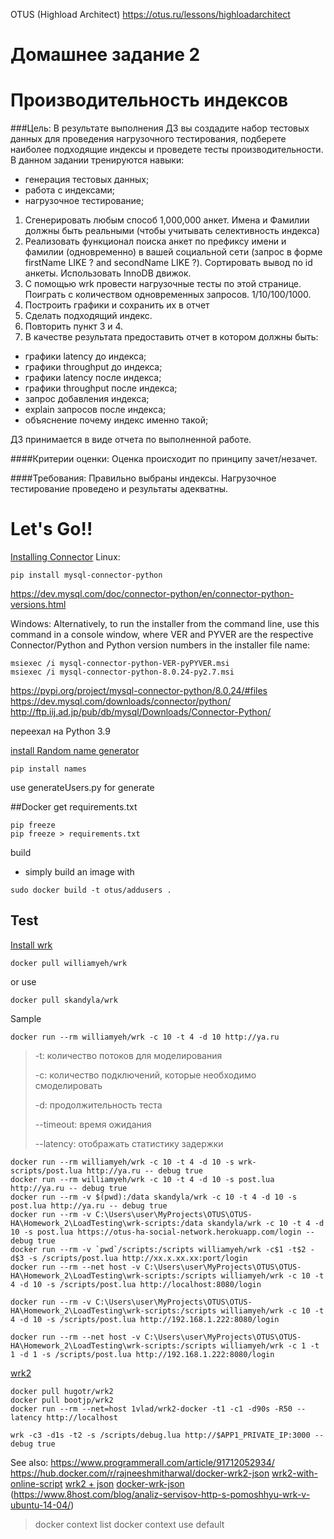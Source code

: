 OTUS (Highload Architect)
https://otus.ru/lessons/highloadarchitect

# Домашнее задание 2
# Производительность индексов

###Цель:
В результате выполнения ДЗ вы создадите набор тестовых данных для проведения нагрузочного тестирования, подберете наиболее подходящие индексы и проведете тесты производительности.
В данном задании тренируются навыки:

* генерация тестовых данных;
* работа с индексами;
* нагрузочное тестирование;
1. Сгенерировать любым способ 1,000,000 анкет. Имена и Фамилии должны быть реальными (чтобы учитывать селективность индекса)
2. Реализовать функционал поиска анкет по префиксу имени и фамилии (одновременно) в вашей социальной сети (запрос в форме firstName LIKE ? and secondName LIKE ?). Сортировать вывод по id анкеты. Использовать InnoDB движок.
3. С помощью wrk провести нагрузочные тесты по этой странице. Поиграть с количеством одновременных запросов. 1/10/100/1000.
4. Построить графики и сохранить их в отчет
5. Сделать подходящий индекс.
6. Повторить пункт 3 и 4.
7. В качестве результата предоставить отчет в котором должны быть:
* графики latency до индекса;
* графики throughput до индекса;
* графики latency после индекса;
* графики throughput после индекса;
* запрос добавления индекса;
* explain запросов после индекса;
* объяснение почему индекс именно такой;

ДЗ принимается в виде отчета по выполненной работе.

####Критерии оценки:
Оценка происходит по принципу зачет/незачет.

####Требования:
Правильно выбраны индексы.
Нагрузочное тестирование проведено и результаты адекватны.

# Let's Go!!
[Installing Connector](https://dev.mysql.com/doc/connector-python/en/connector-python-installation-binary.html)
Linux:
```shell
pip install mysql-connector-python 
```

https://dev.mysql.com/doc/connector-python/en/connector-python-versions.html

Windows:
    Alternatively, to run the installer from the command line, use this command in a console window, where VER and PYVER are the respective Connector/Python and Python version numbers in the installer file name:

    msiexec /i mysql-connector-python-VER-pyPYVER.msi
    msiexec /i mysql-connector-python-8.0.24-py2.7.msi

https://pypi.org/project/mysql-connector-python/8.0.24/#files
https://dev.mysql.com/downloads/connector/python/
http://ftp.iij.ad.jp/pub/db/mysql/Downloads/Connector-Python/

переехал на Python 3.9

[install Random name generator](https://github.com/treyhunner/names)

    pip install names


use generateUsers.py for generate

##Docker
get requirements.txt
    
    pip freeze
    pip freeze > requirements.txt

build 
* simply build an image with
```shell
sudo docker build -t otus/addusers .
```


## Test

[Install wrk](https://hub.docker.com/r/williamyeh/wrk)
    
    docker pull williamyeh/wrk
or use 

    docker pull skandyla/wrk

Sample

    docker run --rm williamyeh/wrk -c 10 -t 4 -d 10 http://ya.ru

>-t: количество потоков для моделирования
> 
>-c: количество подключений, которые необходимо смоделировать
> 
>-d: продолжительность теста
> 
>--timeout: время ожидания
> 
>--latency: отображать статистику задержки


    docker run --rm williamyeh/wrk -c 10 -t 4 -d 10 -s wrk-scripts/post.lua http://ya.ru -- debug true
    docker run --rm williamyeh/wrk -c 10 -t 4 -d 10 -s post.lua http://ya.ru -- debug true
    docker run --rm -v $(pwd):/data skandyla/wrk -c 10 -t 4 -d 10 -s post.lua http://ya.ru -- debug true
    docker run --rm -v C:\Users\user\MyProjects\OTUS\OTUS-HA\Homework_2\LoadTesting\wrk-scripts:/data skandyla/wrk -c 10 -t 4 -d 10 -s post.lua https://otus-ha-social-network.herokuapp.com/login -- debug true
    docker run --rm -v `pwd`/scripts:/scripts williamyeh/wrk -c$1 -t$2 -d$3 -s /scripts/post.lua http://xx.x.xx.xx:port/login
    docker run --rm --net host -v C:\Users\user\MyProjects\OTUS\OTUS-HA\Homework_2\LoadTesting\wrk-scripts:/scripts williamyeh/wrk -c 10 -t 4 -d 10 -s /scripts/post.lua http://localhost:8080/login 

    docker run --rm -v C:\Users\user\MyProjects\OTUS\OTUS-HA\Homework_2\LoadTesting\wrk-scripts:/scripts williamyeh/wrk -c 10 -t 4 -d 10 -s /scripts/post.lua http://192.168.1.222:8080/login

    docker run --rm --net host -v C:\Users\user\MyProjects\OTUS\OTUS-HA\Homework_2\LoadTesting\wrk-scripts:/scripts williamyeh/wrk -c 1 -t 1 -d 1 -s /scripts/post.lua http://192.168.1.222:8080/login 


[wrk2](https://github.com/giltene/wrk2)

    docker pull hugotr/wrk2
    docker pull bootjp/wrk2
    docker run --rm --net=host 1vlad/wrk2-docker -t1 -c1 -d90s -R50 --latency http://localhost

    wrk -c3 -d1s -t2 -s /scripts/debug.lua http://$APP1_PRIVATE_IP:3000 -- debug true

See also:
https://www.programmerall.com/article/91712052934/
https://hub.docker.com/r/rajneeshmitharwal/docker-wrk2-json
[wrk2-with-online-script](https://github.com/syedhassaanahmed/wrk2-with-online-script)
[wrk2 + json](http://czerasz.com/2015/07/19/wrk-http-benchmarking-tool-example/)
[docker-wrk-json](https://github.com/BlackRider97/docker-wrk-json)
(https://www.8host.com/blog/analiz-servisov-http-s-pomoshhyu-wrk-v-ubuntu-14-04/)

> docker context list
> docker context use default